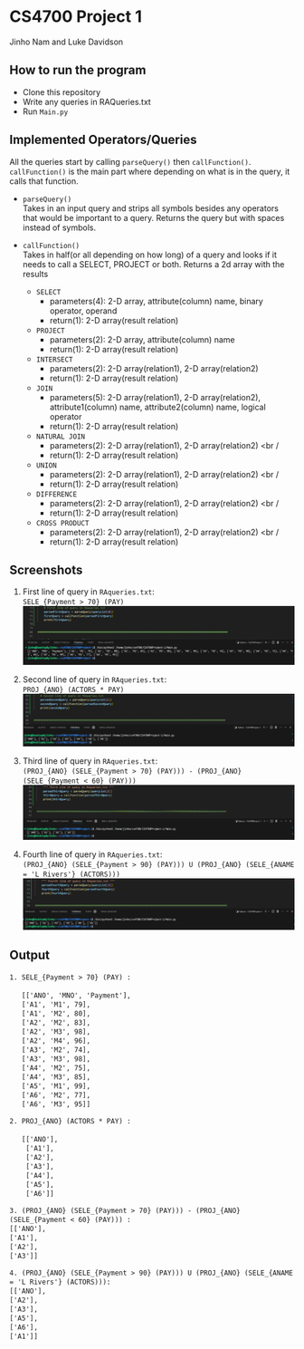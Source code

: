 # CS4700 Project 1
Jinho Nam and Luke Davidson


## How to run the program
- Clone this repository
- Write any queries in RAQueries.txt
- Run `Main.py`

## Implemented Operators/Queries
All the queries start by calling `parseQuery()` then `callFunction()`. `callFunction()` is the main part where depending on what is in the query, it calls that function. <br />
* `parseQuery()` <br />
   Takes in an input query and strips all symbols besides any operators that would be important to a query. Returns the query but with spaces instead of symbols. <br />
* `callFunction()`<br />
   Takes in half(or all depending on how long) of a query and looks if it needs to call a SELECT, PROJECT or both. Returns a 2d array with the results

    * `SELECT` <br />
      - parameters(4): 2-D array, attribute(column) name, binary operator, operand <br />
      - return(1): 2-D array(result relation)
    * `PROJECT` <br />
      - parameters(2): 2-D array, attribute(column) name <br />
      - return(1): 2-D array(result relation)
    * `INTERSECT` <br />
      - parameters(2): 2-D array(relation1), 2-D array(relation2)
      - return(1): 2-D array(result relation)
    * `JOIN` <br />
      - parameters(5): 2-D array(relation1), 2-D array(relation2), attribute1(column) name, attribute2(column) name, logical operator <br />
      - return(1): 2-D array(result relation)
    * `NATURAL JOIN` <br /> 
      - parameters(2): 2-D array(relation1), 2-D array(relation2) <br /
      - return(1): 2-D array(result relation)
    * `UNION` <br />
      - parameters(2): 2-D array(relation1), 2-D array(relation2) <br /
      - return(1): 2-D array(result relation)
    * `DIFFERENCE` <br />
      - parameters(2): 2-D array(relation1), 2-D array(relation2) <br /
      - return(1): 2-D array(result relation)
    * `CROSS PRODUCT` <br />
      - parameters(2): 2-D array(relation1), 2-D array(relation2) <br /
      - return(1): 2-D array(result relation)

## Screenshots 
1. First line of query in `RAqueries.txt`: <br />
   `SELE_{Payment > 70} (PAY)`
   ![first-query](./images/firstQuery.png)

2. Second line of query in `RAqueries.txt`: <br />
   `PROJ_{ANO} (ACTORS * PAY)`
   ![second-query](./images/secondQuery.png)

3. Third line of query in `RAqueries.txt`: <br />
   `(PROJ_{ANO} (SELE_{Payment > 70} (PAY))) - (PROJ_{ANO} (SELE_{Payment < 60} (PAY))) `
   ![third-query](./images/thirdQuery.png)

4. Fourth line of query in `RAqueries.txt`: <br />
   `(PROJ_{ANO} (SELE_{Payment > 90} (PAY))) U (PROJ_{ANO} (SELE_{ANAME = 'L Rivers'} (ACTORS)))`
   ![fourth-query](./images/fourthQuery.png)

## Output
```
1. SELE_{Payment > 70} (PAY) :

   [['ANO', 'MNO', 'Payment'], 
   ['A1', 'M1', 79], 
   ['A1', 'M2', 80], 
   ['A2', 'M2', 83], 
   ['A2', 'M3', 98], 
   ['A2', 'M4', 96], 
   ['A3', 'M2', 74], 
   ['A3', 'M3', 98], 
   ['A4', 'M2', 75], 
   ['A4', 'M3', 85], 
   ['A5', 'M1', 99], 
   ['A6', 'M2', 77], 
   ['A6', 'M3', 95]]
```
```
2. PROJ_{ANO} (ACTORS * PAY) :

   [['ANO'], 
    ['A1'], 
    ['A2'], 
    ['A3'], 
    ['A4'], 
    ['A5'], 
    ['A6']]
```
```
3. (PROJ_{ANO} (SELE_{Payment > 70} (PAY))) - (PROJ_{ANO} (SELE_{Payment < 60} (PAY))) :
[['ANO'], 
['A1'], 
['A2'], 
['A3']]
```
```
4. (PROJ_{ANO} (SELE_{Payment > 90} (PAY))) U (PROJ_{ANO} (SELE_{ANAME = 'L Rivers'} (ACTORS))):
[['ANO'], 
['A2'], 
['A3'], 
['A5'], 
['A6'], 
['A1']]
```
